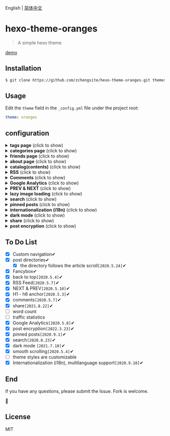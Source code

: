 English | [简体中文](https://github.com/zchengsite/hexo-theme-oranges/blob/master/README-zh.md)

# hexo-theme-oranges

> A simple hexo theme

[demo](https://hexo.theme.oranges.zcheng.site/)

## Installation

```bash
$ git clone https://github.com/zchengsite/hexo-theme-oranges.git themes/oranges
```

## Usage

Edit the `theme` field in the `_config.yml` file under the project root:

```yml
theme: oranges
```

## configuration

<details>
  <summary><b>tags page</b> (click to show)</summary>

  To add `tags page`:

  ```bash
  $ hexo new page tags
  ```

  Generate `tags` folder, edit the `index.md` file, make sure that `type` field is `tags`:

  ```markdown
  ---
  title: tags
  date: 2019-05-03 12:03:35
  type: "tags"
  ---
  ```

  Enable `tags` in the theme `_config.yml` file:

  ```yml
  navbar:
    -
      name: tags
      enable: true
      path: /tags/
  ```

</details>

<details>
  <summary><b>categories page</b> (click to show)</summary>

  To add `categories page`:

  ```bash
  $ hexo new page categories
  ```

  Generate `categories` folder, edit the `index.md` file, make sure that `type` field is `categories`:

  ```markdown
  ---
  title: categories
  date: 2019-05-03 12:03:35
  type: "categories"
  ---
  ```

  Enable `categories` in the theme `_config.yml` file:

  ```yml
  navbar:
    -
      name: categories
      enable: true
      path: /categories/
  ```

</details>

<details>
  <summary><b>friends page</b> (click to show)</summary>

  To add `friends page`:

  ```bash
  $ hexo new page friends
  ```

  Generate `friends` folder, edit the `index.md` file, make sure that `type` field is `friends`:

  ```markdown
  ---
  title: friends
  date: 2019-05-03 12:03:35
  type: "friends"
  ---
  ```

  Enable `friends` in the theme `_config.yml` file:

  ```yml
  navbar:
    -
      name: friends
      enable: true
      path: /friends/
  ```

</details>

<details>
  <summary><b>about page</b> (click to show)</summary>

  To add `about page`:

  ```bash
  $ hexo new page about
  ```

  Generate `about` folder, edit the `index.md` file, make sure that `type` field is `about`:

  ```markdown
  ---
  title: about
  date: 2019-05-03 12:03:35
  type: "about"
  ---
  ```

  Enable `about` in the theme `_config.yml` file:

  ```yml
  navbar:
    -
      name: about
      enable: true
      path: /about/
  ```

</details>

<details>
  <summary><b>catalog(contents)</b> (click to show)</summary>

  Enable `catalog` in the theme `_config.yml` file:

  ```yml
  catalog:
    enable: true
  ```

</details>

<details>
  <summary><b>RSS</b> (click to show)</summary>

  Install the `hexo-generator-feed` [plugin](https://github.com/hexojs/hexo-generator-feed):

  ```bash
  $ npm install hexo-generator-feed --save
  ```

  add or edit configuration in your root `_config.yml`:

  ```yml
  feed:
    type: atom
    path: atom.xml
    limit: 20
    hub:
    content:
    content_limit: 140
    content_limit_delim: ' '
    order_by: -date
    icon: icon.png
    autodiscovery: true
    template:
  ```

  Display the RSS button on the page(currently only display in footer is supported):

  ```yml
  footer:
    social:
      -
        name: rss
        icon: rss
        path: /atom.xml
  ```

</details>

<details>
  <summary><b>Comments</b> (click to show)</summary>

  supported:

  - [valine](https://valine.js.org/quickstart.html)
  - [gitalk](https://github.com/gitalk/gitalk#usage)
  - [disqus](https://disqus.com)

  First, Enable `Comments` in the theme `_config.yml` file:

  ```yml
  comments:
    enable: true
  ```

  Then, select a comment system to use, take [valine](https://valine.js.org/quickstart.html) for example:

  View the official tutorial to get the `appId` & `appKey`:

  ```yml
  valine:
    enable: true
    appId: j73OlR7xxxxxPDrO-gzGzoHsz
    appKey: mhyUfuxxxxk41wc25
    placeholder: welcome!
    avatar: retro
  ```

</details>

<details>
  <summary><b>Google Analytics</b> (click to show)</summary>

  First, view [Google Analytics](https://analytics.google.com) to get the `gtagkey`:

  Then, enable `gtag` in the theme `_config.yml` file:

  ```yml
  gtag:
    enable: true
    gtagkey: UA-xxxxxxx-x
  ```

</details>

<details>
  <summary><b>PREV & NEXT</b> (click to show)</summary>

  enable `prevnext` in the theme `_config.yml` file:

  ```yml
  prevnext:
    enable: true
  ```

</details>

<details>
  <summary><b>lazy image loading</b> (click to show)</summary>

  Install the [hexo-lazyload-image](https://github.com/Troy-Yang/hexo-lazyload-image) plugin:

  ```bash
  $ npm install hexo-lazyload-image --save
  ```

  add or edit configuration in your root `_config.yml`:

  ```yml
  lazyload:
    enable: true
    onlypost: false # optional
    loadingImg: # optional eg ./images/loading.gif
    isSPA: false # optional
  ```

  more [hexo-lazyload-image](https://github.com/Troy-Yang/hexo-lazyload-image)

</details>

<details>
  <summary><b>search</b> (click to show)</summary>

  Install [hexo-generator-search](https://github.com/wzpan/hexo-generator-search) plugin:

  ```bash
  $ npm install hexo-generator-search --save
  ```

  add or edit configuration in your root `_config.yml`:

  ```yml
  search:
    path: search.xml
    field: post
    content: true
  ```

  more [hexo-generator-search](https://github.com/wzpan/hexo-generator-search)

  edit configuration in the theme `_config.yml`

  ```yml
    search:
      enable: true
      placeholder: 搜索...
  ```

</details>

<details>
  <summary><b>pinned posts</b> (click to show)</summary>

  Remove default `hexo-generator-index` and Install the [hexo-generator-index-pin-top](https://github.com/netcan/hexo-generator-index-pin-top) plugin:

  ```bash
  $ npm uninstall hexo-generator-index --save
  $ npm install hexo-generator-index-pin-top --save
  ```

  add or edit configuration in your root `_config.yml`:

  ```yml
  index_generator:
    path: ''
    per_page: 10
    order_by: -date
  ```

  more [hexo-generator-index-pin-top](https://github.com/netcan/hexo-generator-index-pin-top)

  Add `top: true` to the top of the post you want

  ```markdown
    ---
    title: Hello World
    date: 2020-03-11 14:19:04
    top: true
    tags:
    - Welcome
    categories:
    - [Welcome, 欢迎]
    ---
  ```

</details>

<details>
  <summary><b>internationalization (i18n)</b> (click to show)</summary>

  You can use internationalization to present your site in different languages, add or edit configuration in your root `_config.yml`:

  Some examples:

  English:
  ```yml
  language: en
  ```
  Simplified Chinese:
  ```yml
  language: zh-CN
  ```
  Japanese:
  ```yml
  language: ja
  ```

  The default value is `en`，Optional in the 'languages' file under the theme。

</details>

<details>
  <summary><b>dark mode</b> (click to show)</summary>

  Pull up the latest repository, add or edit configuration in theme `_config.yml`:

  ```yml
  colorSwitch:
    enable: true
  ```

The toggle option appears in the bottom right corner of the page.

</details>

<details>
  <summary><b>share</b> (click to show)</summary>

  Pull up the latest repository, add or edit configuration in theme `_config.yml`:

  ```yml
  postShare:
    enable: true

    twitter:
      enable: true
  ```

The toggle option appears in the bottom right corner of the post page.

</details>

<details>
  <summary><b>post encryption</b> (click to show)</summary>

  install the [hexo-blog-encrypt](https://github.com/D0n9X1n/hexo-blog-encrypt) plugin:

  ```bash
  $ npm install --save hexo-blog-encrypt
  ```

  add or edit Front-matter in your post:

  ```yml
    ---
    title: Hello World!
    date: 2020-09-27 10:42:38
    tags:
      - World
      - Hello
    password: hello
    ---
  ```

  more [hexo-blog-encrypt](https://github.com/D0n9X1n/hexo-blog-encrypt/blob/master/ReadMe.zh.md)

</details>

## To Do List

- [x] Custom navigation✔
- [x] post directories✔
  - [x] the directory follows the article scroll`[2020.5.24]`✔
- [x] Fancybox✔
- [x] back to top`[2020.5.4]`✔
- [x] RSS Feed`[2020.5.7]`✔
- [x] NEXT & PREV`[2020.5.10]`✔
- [x] H1 - h6 anchor`[2020.5.3]`✔
- [x] comments`[2020.5.7]`✔
- [x] share`[2021.8.22]`✔
- [ ] word count
- [ ] traffic statistics
- [x] Google Analytics`[2020.5.8]`✔
- [x] post encryption`[2022.3.23]`✔
- [x] pinned posts`[2020.9.1]`✔
- [x] search`[2020.8.23]`✔
- [x] dark mode `[2021.7.10]`✔
- [x] smooth scrolling`[2020.5.4]`✔
- [ ] theme styles are customizable
- [x] Internationalization (i18n), multilanguage support`[2020.9.10]`✔

## End

If you have any questions, please submit the Issue. Fork is welcome.

🍻

## License

MIT
